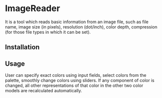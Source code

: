# ImageReader

It is a tool which reads basic information from an image file, such as file name, image size (in pixels), resolution (dot/inch), color depth,
compression (for those file types in which it can be set).

## Installation



## Usage
User can specify exact colors using input fields, select colors from the palette, smoothly change colors using sliders. If any component of color is changed, all other representations of that
color in the other two color models are recalculated automatically.
